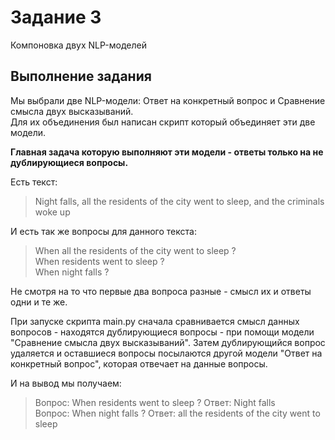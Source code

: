 # Задание 3
Компоновка двух NLP-моделей

## Выполнение задания
Мы выбрали две NLP-модели: Ответ на конкретный вопрос и Сравнение смысла двух высказываний.  
Для их объединения был написан скрипт который объединяет эти две модели.  

**Главная задача которую выполняют эти модели - ответы только на не дублирующиеся вопросы.** 

Есть текст:
> Night falls, all the residents of the city went to sleep, and the criminals woke up  

И есть так же вопросы для данного текста:
> When all the residents of the city went to sleep ?  
> When residents went to sleep ?  
> When night falls ?

Не смотря на то что первые два вопроса разные - смысл их и ответы одни и те же.

При запуске скрипта main.py сначала сравнивается смысл данных вопросов - находятся дублирующиеся вопросы - при помощи модели "Сравнение смысла двух высказываний". 
Затем дублирующийся вопрос удаляется и оставшиеся вопросы посылаются другой модели "Ответ на конкретный вопрос", которая отвечает на данные вопросы.  

И на вывод мы получаем:  
> Вопрос:  When residents went to sleep ?  Ответ:  Night falls  
> Вопрос:  When night falls ?  Ответ:  all the residents of the city went to sleep

